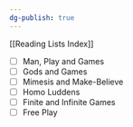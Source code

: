 ```yaml
---
dg-publish: true
---
```


[[Reading Lists Index]]

- [ ] Man, Play and Games
- [ ] Gods and Games
- [ ] Mimesis and Make-Believe
- [ ] Homo Luddens
- [ ] Finite and Infinite Games
- [ ] Free Play

